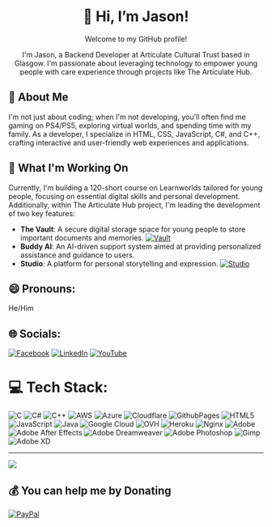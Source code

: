 <div align="center">
  <h1>👋 Hi, I’m Jason!</h1>
  <p>Welcome to my GitHub profile!</p>
  <p>I'm Jason, a Backend Developer at Articulate Cultural Trust based in Glasgow. I'm passionate about leveraging technology to empower young people with care experience through projects like The Articulate Hub.</p>
</div>

## 👀 About Me

I'm not just about coding; when I'm not developing, you'll often find me gaming on PS4/PS5, exploring virtual worlds, and spending time with my family. As a developer, I specialize in HTML, CSS, JavaScript, C#, and C++, crafting interactive and user-friendly web experiences and applications.

## 🌱 What I'm Working On

Currently, I'm building a 120-short course on Learnworlds tailored for young people, focusing on essential digital skills and personal development. Additionally, within The Articulate Hub project, I'm leading the development of two key features:

- **The Vault**: A secure digital storage space for young people to store important documents and memories. 
  [![Vault](https://img.shields.io/badge/Access-Vault-brightgreen)](https://vault.articulatehub.com/)
- **Buddy AI**: An AI-driven support system aimed at providing personalized assistance and guidance to users.
- **Studio**: A platform for personal storytelling and expression.
  [![Studio](https://img.shields.io/badge/Access-Studio-blue)](http://studio.articulatehub.com/)

## 😄 Pronouns:

He/Him
## 🌐 Socials:
[![Facebook](https://img.shields.io/badge/Facebook-%231877F2.svg?logo=Facebook&logoColor=white)](https://www.facebook.com/MrJasonDEX/) [![LinkedIn](https://img.shields.io/badge/LinkedIn-%230077B5.svg?logo=linkedin&logoColor=white)](https://www.linkedin.com/in/jason-gillan-6074182a6/) [![YouTube](https://img.shields.io/badge/YouTube-%23FF0000.svg?logo=YouTube&logoColor=white)](https://www.youtube.com/@MrJasonDEX)

# 💻 Tech Stack:
![C](https://img.shields.io/badge/c-%2300599C.svg?style=for-the-badge&logo=c&logoColor=white) ![C#](https://img.shields.io/badge/c%23-%23239120.svg?style=for-the-badge&logo=csharp&logoColor=white) ![C++](https://img.shields.io/badge/c++-%2300599C.svg?style=for-the-badge&logo=c%2B%2B&logoColor=white) ![AWS](https://img.shields.io/badge/AWS-%23FF9900.svg?style=for-the-badge&logo=amazon-aws&logoColor=white) ![Azure](https://img.shields.io/badge/azure-%230072C6.svg?style=for-the-badge&logo=microsoftazure&logoColor=white) ![Cloudflare](https://img.shields.io/badge/Cloudflare-F38020?style=for-the-badge&logo=Cloudflare&logoColor=white) ![GithubPages](https://img.shields.io/badge/github%20pages-121013?style=for-the-badge&logo=github&logoColor=white) ![HTML5](https://img.shields.io/badge/html5-%23E34F26.svg?style=for-the-badge&logo=html5&logoColor=white) ![JavaScript](https://img.shields.io/badge/javascript-%23323330.svg?style=for-the-badge&logo=javascript&logoColor=%23F7DF1E) ![Java](https://img.shields.io/badge/java-%23ED8B00.svg?style=for-the-badge&logo=openjdk&logoColor=white) ![Google Cloud](https://img.shields.io/badge/GoogleCloud-%234285F4.svg?style=for-the-badge&logo=google-cloud&logoColor=white) ![OVH](https://img.shields.io/badge/ovh-%23123F6D.svg?style=for-the-badge&logo=ovh&logoColor=#123F6D) ![Heroku](https://img.shields.io/badge/heroku-%23430098.svg?style=for-the-badge&logo=heroku&logoColor=white) ![Nginx](https://img.shields.io/badge/nginx-%23009639.svg?style=for-the-badge&logo=nginx&logoColor=white) ![Adobe](https://img.shields.io/badge/adobe-%23FF0000.svg?style=for-the-badge&logo=adobe&logoColor=white) ![Adobe After Effects](https://img.shields.io/badge/Adobe%20After%20Effects-9999FF.svg?style=for-the-badge&logo=Adobe%20After%20Effects&logoColor=white) ![Adobe Dreamweaver](https://img.shields.io/badge/Adobe%20Dreamweaver-FF61F6.svg?style=for-the-badge&logo=Adobe%20Dreamweaver&logoColor=white) ![Adobe Photoshop](https://img.shields.io/badge/adobe%20photoshop-%2331A8FF.svg?style=for-the-badge&logo=adobe%20photoshop&logoColor=white) ![Gimp](https://img.shields.io/badge/Gimp-657D8B?style=for-the-badge&logo=gimp&logoColor=FFFFFF) ![Adobe XD](https://img.shields.io/badge/Adobe%20XD-470137?style=for-the-badge&logo=Adobe%20XD&logoColor=#FF61F6)

---
[![](https://visitcount.itsvg.in/api?id=JasonArticulate&icon=0&color=0)](https://visitcount.itsvg.in)

  ## 💰 You can help me by Donating
  [![PayPal](https://img.shields.io/badge/PayPal-00457C?style=for-the-badge&logo=paypal&logoColor=white)](https://paypal.me/MrJasonDEX) 

  
<!-- Proudly created with GPRM ( https://gprm.itsvg.in ) -->
